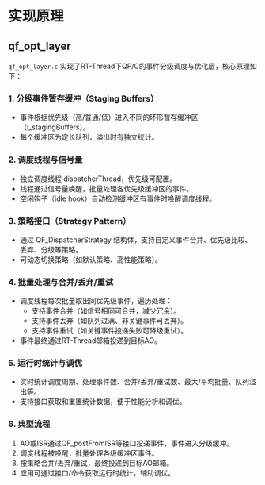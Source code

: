 # 实现原理

## qf_opt_layer

`qf_opt_layer.c` 实现了RT-Thread下QP/C的事件分级调度与优化层，核心原理如下：

### 1. 分级事件暂存缓冲（Staging Buffers）
- 事件根据优先级（高/普通/低）进入不同的环形暂存缓冲区（l_stagingBuffers）。
- 每个缓冲区为定长队列，溢出时有独立统计。

### 2. 调度线程与信号量
- 独立调度线程 dispatcherThread，优先级可配置。
- 线程通过信号量唤醒，批量处理各优先级缓冲区的事件。
- 空闲钩子（idle hook）自动检测缓冲区有事件时唤醒调度线程。

### 3. 策略接口（Strategy Pattern）
- 通过 QF_DispatcherStrategy 结构体，支持自定义事件合并、优先级比较、丢弃、分级等策略。
- 可动态切换策略（如默认策略、高性能策略）。

### 4. 批量处理与合并/丢弃/重试
- 调度线程每次批量取出同优先级事件，遍历处理：
  - 支持事件合并（如信号相同可合并，减少冗余）。
  - 支持事件丢弃（如队列过满、非关键事件可丢弃）。
  - 支持事件重试（如关键事件投递失败可降级重试）。
- 事件最终通过RT-Thread邮箱投递到目标AO。

### 5. 运行时统计与调优
- 实时统计调度周期、处理事件数、合并/丢弃/重试数、最大/平均批量、队列溢出等。
- 支持接口获取和重置统计数据，便于性能分析和调优。

### 6. 典型流程
1. AO或ISR通过QF_postFromISR等接口投递事件，事件进入分级缓冲。
2. 调度线程被唤醒，批量处理各级缓冲区事件。
3. 按策略合并/丢弃/重试，最终投递到目标AO邮箱。
4. 应用可通过接口/命令获取运行时统计，辅助调优。
